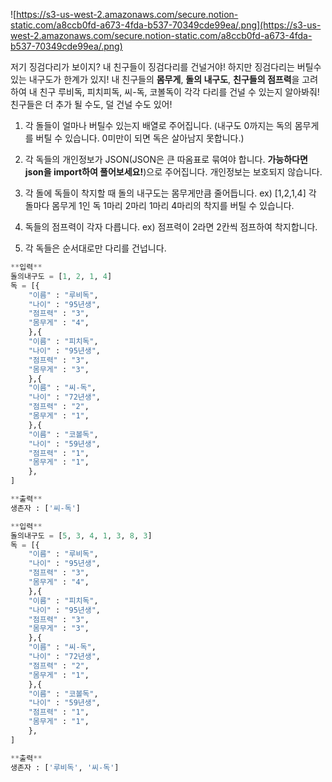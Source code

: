 ![https://s3-us-west-2.amazonaws.com/secure.notion-static.com/a8ccb0fd-a673-4fda-b537-70349cde99ea/.png](https://s3-us-west-2.amazonaws.com/secure.notion-static.com/a8ccb0fd-a673-4fda-b537-70349cde99ea/.png)

저기 징검다리가 보이지? 내 친구들이 징검다리를 건널거야! 하지만 징검다리는 버틸수 있는 내구도가 한계가 있지! 내 친구들의 **몸무게**, **돌의 내구도**, **친구들의 점프력**을 고려하여 내 친구 루비독, 피치피독, 씨-독, 코볼독이 각각 다리를 건널 수 있는지 알아봐줘! 친구들은 더 추가 될 수도, 덜 건널 수도 있어!

1. 각 돌들이 얼마나 버틸수 있는지 배열로 주어집니다. (내구도 0까지는 독의 몸무게를 버틸 수 있습니다. 0미만이 되면 독은 살아남지 못합니다.)

2. 각 독들의 개인정보가 JSON(JSON은 큰 따옴표로 묶여야 합니다. **가능하다면 json을 import하여 풀어보세요!**)으로 주어집니다. 개인정보는 보호되지 않습니다.

3. 각 돌에 독들이 착지할 때 돌의 내구도는 몸무게만큼 줄어듭니다.
   ex) [1,2,1,4] 각 돌마다 몸무게 1인 독 1마리 2마리 1마리 4마리의 착지를 버틸 수 있습니다.

4. 독들의 점프력이 각자 다릅니다.
   ex) 점프력이 2라면 2칸씩 점프하여 착지합니다.

5. 각 독들은 순서대로만 다리를 건넙니다.

```python
**입력**
돌의내구도 = [1, 2, 1, 4]
독 = [{
    "이름" : "루비독",
    "나이" : "95년생",
    "점프력" : "3",
    "몸무게" : "4",
    },{
    "이름" : "피치독",
    "나이" : "95년생",
    "점프력" : "3",
    "몸무게" : "3",
    },{
    "이름" : "씨-독",
    "나이" : "72년생",
    "점프력" : "2",
    "몸무게" : "1",
    },{
    "이름" : "코볼독",
    "나이" : "59년생",
    "점프력" : "1",
    "몸무게" : "1",
    },
]

**출력**
생존자 : ['씨-독']

**입력**
돌의내구도 = [5, 3, 4, 1, 3, 8, 3]
독 = [{
    "이름" : "루비독",
    "나이" : "95년생",
    "점프력" : "3",
    "몸무게" : "4",
    },{
    "이름" : "피치독",
    "나이" : "95년생",
    "점프력" : "3",
    "몸무게" : "3",
    },{
    "이름" : "씨-독",
    "나이" : "72년생",
    "점프력" : "2",
    "몸무게" : "1",
    },{
    "이름" : "코볼독",
    "나이" : "59년생",
    "점프력" : "1",
    "몸무게" : "1",
    },
]

**출력**
생존자 : ['루비독', '씨-독']
```
